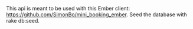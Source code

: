 This api is meant to be used with this Ember client: https://github.com/SimonBo/mini_booking_ember.
Seed the database with rake db:seed.
